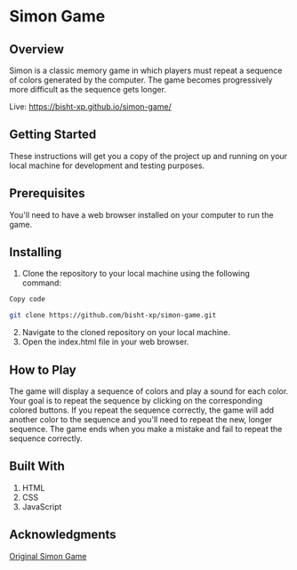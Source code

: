 # Simon Game
## Overview
Simon is a classic memory game in which players must repeat a sequence of colors generated by the computer. The game becomes progressively more difficult as the sequence gets longer.  

Live: https://bisht-xp.github.io/simon-game/

## Getting Started
These instructions will get you a copy of the project up and running on your local machine for development and testing purposes.

## Prerequisites
You'll need to have a web browser installed on your computer to run the game.

## Installing
1. Clone the repository to your local machine using the following command:
```bash
Copy code

git clone https://github.com/bisht-xp/simon-game.git
```
2. Navigate to the cloned repository on your local machine.
3. Open the index.html file in your web browser.

## How to Play
The game will display a sequence of colors and play a sound for each color. Your goal is to repeat the sequence by clicking on the corresponding colored buttons. If you repeat the sequence correctly, the game will add another color to the sequence and you'll need to repeat the new, longer sequence. The game ends when you make a mistake and fail to repeat the sequence correctly.

## Built With
1. HTML
2. CSS
3. JavaScript


## Acknowledgments
[Original Simon Game](https://en.wikipedia.org/wiki/Simon_(game))
